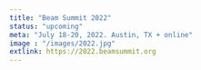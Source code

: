```yaml
---
title: "Beam Summit 2022"
status: "upcoming"
meta: "July 18-20, 2022. Austin, TX + online"
image : "/images/2022.jpg"
extlink: https://2022.beamsummit.org
---
```



